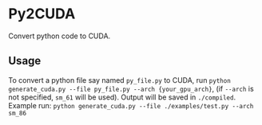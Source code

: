 # Py2CUDA
Convert python code to CUDA.

## Usage
To convert a python file say named `py_file.py` to CUDA, run `python generate_cuda.py --file py_file.py --arch {your_gpu_arch}`, (if `--arch` is not specified, `sm_61` will be used). Output will be saved in `./compiled`.  
Example run: `python generate_cuda.py --file ./examples/test.py --arch sm_86`